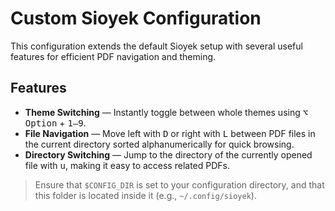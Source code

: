 # Custom Sioyek Configuration

This configuration extends the default Sioyek setup with several useful features for efficient PDF navigation and theming.

## Features

- **Theme Switching** — Instantly toggle between whole themes using <kbd>⌥ Option</kbd> + <kbd>1–9</kbd>.  
- **File Navigation** — Move left with <kbd>D</kbd> or right with <kbd>L</kbd> between PDF files in the current directory sorted alphanumerically for quick browsing.  
- **Directory Switching** — Jump to the directory of the currently opened file with <kbd>u</kbd>, making it easy to access related PDFs.

> Ensure that `$CONFIG_DIR` is set to your configuration directory, and that this folder is located inside it (e.g., `~/.config/sioyek`).
